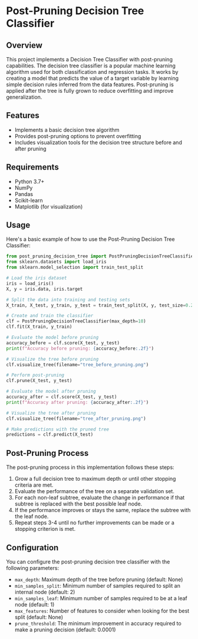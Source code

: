 # Post-Pruning Decision Tree Classifier

## Overview
This project implements a Decision Tree Classifier with post-pruning capabilities. The decision tree classifier is a popular machine learning algorithm used for both classification and regression tasks. It works by creating a model that predicts the value of a target variable by learning simple decision rules inferred from the data features. Post-pruning is applied after the tree is fully grown to reduce overfitting and improve generalization.

## Features
* Implements a basic decision tree algorithm
* Provides post-pruning options to prevent overfitting
* Includes visualization tools for the decision tree structure before and after pruning

## Requirements
* Python 3.7+
* NumPy
* Pandas
* Scikit-learn
* Matplotlib (for visualization)



## Usage
Here's a basic example of how to use the Post-Pruning Decision Tree Classifier:

```python
from post_pruning_decision_tree import PostPruningDecisionTreeClassifier
from sklearn.datasets import load_iris
from sklearn.model_selection import train_test_split

# Load the iris dataset
iris = load_iris()
X, y = iris.data, iris.target

# Split the data into training and testing sets
X_train, X_test, y_train, y_test = train_test_split(X, y, test_size=0.2, random_state=42)

# Create and train the classifier
clf = PostPruningDecisionTreeClassifier(max_depth=10)
clf.fit(X_train, y_train)

# Evaluate the model before pruning
accuracy_before = clf.score(X_test, y_test)
print(f"Accuracy before pruning: {accuracy_before:.2f}")

# Visualize the tree before pruning
clf.visualize_tree(filename="tree_before_pruning.png")

# Perform post-pruning
clf.prune(X_test, y_test)

# Evaluate the model after pruning
accuracy_after = clf.score(X_test, y_test)
print(f"Accuracy after pruning: {accuracy_after:.2f}")

# Visualize the tree after pruning
clf.visualize_tree(filename="tree_after_pruning.png")

# Make predictions with the pruned tree
predictions = clf.predict(X_test)
```

## Post-Pruning Process
The post-pruning process in this implementation follows these steps:

1. Grow a full decision tree to maximum depth or until other stopping criteria are met.
2. Evaluate the performance of the tree on a separate validation set.
3. For each non-leaf subtree, evaluate the change in performance if that subtree is replaced with the best possible leaf node.
4. If the performance improves or stays the same, replace the subtree with the leaf node.
5. Repeat steps 3-4 until no further improvements can be made or a stopping criterion is met.

## Configuration
You can configure the post-pruning decision tree classifier with the following parameters:
* `max_depth`: Maximum depth of the tree before pruning (default: None)
* `min_samples_split`: Minimum number of samples required to split an internal node (default: 2)
* `min_samples_leaf`: Minimum number of samples required to be at a leaf node (default: 1)
* `max_features`: Number of features to consider when looking for the best split (default: None)
* `prune_threshold`: The minimum improvement in accuracy required to make a pruning decision (default: 0.0001)

